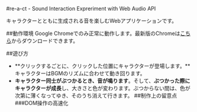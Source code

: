 #re-a-ct - Sound Interaction Expreriment with Web Audio API

キャラクターとともに生成される音を楽しむWebアプリケーションです。

##動作環境
Google Chromeでのみ正常に動作します。最新版のChromeは[こちら](https://www.google.com/intl/ja/chrome/)からダウンロードできます。

##遊び方
* **クリックするごとに、クリックした位置にキャラクターが登場します。**キャラクターはBGMのリズムに合わせて動き回ります。
* **キャラクター同士がぶつかるとき、音が鳴ります**。そして、**ぶつかった際にキャラクターが成長**し、大きさと色が変わります。ぶつからない間は、色が次第に薄くなってゆき、そのうち消えて行きます。
##制作上の留意点
###DOM操作の高速化